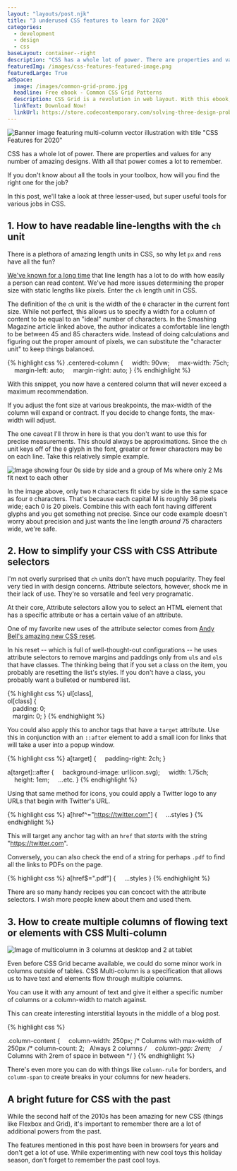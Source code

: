 ```yaml
---
layout: "layouts/post.njk"
title: "3 underused CSS features to learn for 2020"
categories:
  - development
  - design
  - css
baseLayout: container--right
description: "CSS has a whole lot of power. There are properties and values for any number of amazing designs. With all that power comes a lot to remember. If you don't know about all the tools in your toolbox, how will you find the right one for the job? In this post, we'll take a look at three lesser-used, but super useful tools for various jobs in CSS."
featuredImg: /images/css-features-featured-image.png
featuredLarge: True
adSpace: 
  image: /images/common-grid-promo.jpg
  headline: Free ebook - Common CSS Grid Patterns
  description: CSS Grid is a revolution in web layout. With this ebook, I cover 3 design patterns that Grid solves easier, better and more creatively to help push our designs in better directions.
  linkText: Download Now!
  linkUrl: https://store.codecontemporary.com/solving-three-design-problems-with-css-grid/buy
---
```


![Banner image featuring multi-column vector illustration with title "CSS Features for 2020"](/images/css-features-banner.svg)

CSS has a whole lot of power. There are properties and values for any number of amazing designs. With all that power comes a lot to remember.

If you don't know about all the tools in your toolbox, how will you find the right one for the job?

In this post, we'll take a look at three lesser-used, but super useful tools for various jobs in CSS.

## 1\. How to have readable line-lengths with the `ch` unit

There is a plethora of amazing length units in CSS, so why let `px` and `rem`s have all the fun?

[We've known for a long time](https://www.smashingmagazine.com/2014/09/balancing-line-length-font-size-responsive-web-design/) that line length has a lot to do with how easily a person can read content. We've had more issues determining the proper size with static lengths like pixels. Enter the `ch` length unit in CSS.

The definition of the `ch` unit is the width of the `0` character in the current font size. While not perfect, this allows us to specify a width for a column of content to be equal to an "ideal" number of characters. In the Smashing Magazine article linked above, the author indicates a comfortable line length to be between 45 and 85 characters wide. Instead of doing calculations and figuring out the proper amount of pixels, we can substitute the "character unit" to keep things balanced.

{% highlight css %}
.centered-column {
    width: 90vw;
    max-width: 75ch;
    margin-left: auto;
    margin-right: auto;
}
{% endhighlight %}

With this snippet, you now have a centered column that will never exceed a maximum recommendation.

If you adjust the font size at various breakpoints, the max-width of the column will expand or contract. If you decide to change fonts, the max-width will adjust.

The one caveat I'll throw in here is that you don't want to use this for precise measurements. This should always be approximations. Since the `ch` unit keys off of the `0` glyph in the font, greater or fewer characters may be on each line. Take this relatively simple example.

![Image showing four 0s side by side and a group of Ms where only 2 Ms fit next to each other](/images/ch-warning.svg)

In the image above, only two `M` characters fit side by side in the same space as four `0` characters. That's because each capital M is roughly 36 pixels wide; each 0 is 20 pixels. Combine this with each font having different glyphs and you get something not precise. Since our code example doesn't worry about precision and just wants the line length _around_ 75 characters wide, we're safe.

## 2\. How to simplify your CSS with CSS Attribute selectors

I'm not overly surprised that `ch` units don't have much popularity. They feel very tied in with design concerns. Attribute selectors, however, shock me in their lack of use. They're so versatile and feel very programatic.

At their core, Attribute selectors allow you to select an HTML element that has a specific attribute or has a certain value of an attribute.

One of my favorite new uses of the attribute selector comes from [Andy Bell's amazing new CSS reset](https://hankchizljaw.com/wrote/a-modern-css-reset/).

In his reset -- which is full of well-thought-out configurations -- he uses attribute selectors to remove margins and paddings only from `ul`s and `ol`s that have classes. The thinking being that if you set a class on the item, you probably are resetting the list's styles. If you don't have a class, you probably want a bulleted or numbered list.

{% highlight css %}
ul[class],  
ol[class] {  
   padding: 0;  
   margin: 0;
}
{% endhighlight %}

You could also apply this to anchor tags that have a `target` attribute. Use this in conjunction with an `::after` element to add a small icon for links that will take a user into a popup window.

{% highlight css %}
a[target] {
    padding-right: 2ch;
}

a[target]::after {
    background-image: url(icon.svg);
    width: 1.75ch;
    height: 1em;
    ...etc.
}
{% endhighlight %}

Using that same method for icons, you could apply a Twitter logo to any URLs that begin with Twitter's URL.

{% highlight css %}
a[href^="https://twitter.com"] {
    ...styles
}
{% endhighlight %}

This will target any anchor tag with an `href` that _starts_ with the string "https://twitter.com".

Conversely, you can also check the end of a string for perhaps `.pdf` to find all the links to PDFs on the page.

{% highlight css %}
a[href$=".pdf"] {
    ...styles
}
{% endhighlight %}

There are so many handy recipes you can concoct with the attribute selectors. I wish more people knew about them and used them.

## 3\. How to create multiple columns of flowing text or elements with CSS Multi-column

![Image of multicolumn in 3 columns at desktop and 2 at tablet](/images/multi-column-image.svg)

Even before CSS Grid became available, we could do some minor work in columns outside of tables. CSS Multi-column is a specification that allows us to have text and elements flow through multiple columns.

You can use it with any amount of text and give it either a specific number of columns or a column-width to match against.

This can create interesting interstitial layouts in the middle of a blog post.


{% highlight css %}

.column-content {
    column-width: 250px; /* Columns with max-width of 250px
/*  column-count: 2;   Always 2 columns */
    column-gap: 2rem;     /* Columns with 2rem of space in between */
}
{% endhighlight %}

There's even more you can do with things like `column-rule` for borders, and `column-span` to create breaks in your columns for new headers.

## A bright future for CSS with the past

While the second half of the 2010s has been amazing for new CSS (things like Flexbox and Grid), it's important to remember there are a lot of additional powers from the past.

The features mentioned in this post have been in browsers for years and don't get a lot of use. While experimenting with new cool toys this holiday season, don't forget to remember the past cool toys.